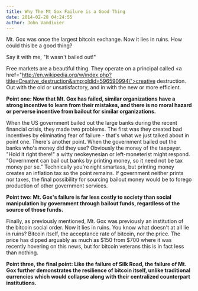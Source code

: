 ```yaml
---
title: Why The Mt Gox Failure is a Good Thing
date: 2014-02-28 04:24:55
author: John Vandivier
---
```




Mt. Gox was once the largest bitcoin exchange. Now it lies in ruins. How could this be a good thing?

Say it with me, \"It wasn't bailed out!\"

Free markets are a beautiful thing. They operate on a principal called <a href=\"http://en.wikipedia.org/w/index.php?title=Creative_destruction&amp;oldid=596590994\">creative destruction</a>. Out with the old or unsatisfactory, and in with the new or more efficient.

<strong>Point one: Now that Mt. Gox has failed, similar organizations have a strong incentive to learn from their mistakes, and there is no moral hazard or perverse incentive from bailout for similar organizations.</strong>

When the US government bailed out the large banks during the recent financial crisis, they made two problems. The first was they created bad incentives by eliminating fear of failure - that's what we just talked about in point one. There's another point. When the government bailed out the banks who's money did they use? Obviously the money of the taxpayer. \"Hold it right there!\" a witty neokeynesian or left-moneterist might respond. \"Government can bail out banks by printing money, so it need not be tax money per se.\" Technically you're right smartass, but printing money creates an inflation tax so the point remains. If government neither prints nor taxes, the final possibility for sourcing bailout money would be to forego production of other government services.

<strong>Point two: Mt. Gox's failure is far less costly to society than social manipulation by government through bailout funds, regardless of the source of those funds.</strong>

Finally, as previously mentioned, Mt. Gox was previously an institution of the bitcoin social order. Now it lies in ruins. You know what doesn't at all lie in ruins? Bitcoin itself, the acceptance rate of bitcoin, nor the price. The price has dipped arguably as much as $150 from $700 where it was recently hovering on this news, but for bitcoin veterans this is in fact less than nothing.

<strong>Point three, the final point: Like the failure of Silk Road, the failure of Mt. Gox further demonstrates the resilience of bitcoin itself, unlike traditional currencies which would collapse along with their centralized counterpart institutions.</strong>